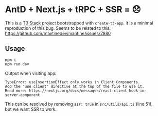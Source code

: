 # AntD + Next.js + tRPC + SSR = 😞

This is a [T3 Stack](https://create.t3.gg/) project bootstrapped with `create-t3-app`. It is a minimal reproduction of this bug. Seems to be related to this: https://github.com/mantinedev/mantine/issues/2880

## Usage

```
npm i
npm run dev
```

Output when visiting app:

```
TypeError: useInsertionEffect only works in Client Components.
Add the "use client" directive at the top of the file to use it.
Read more: https://nextjs.org/docs/messages/react-client-hook-in-server-component
```

This can be resolved by removing `ssr: true` in `src/utils/api.ts` (line 51), but we want SSR to work.
